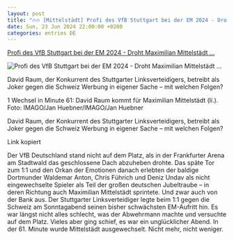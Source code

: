 ```yaml
---
layout: post
title: "🔥🔥 [Mittelstädt] Profi des VfB Stuttgart bei der EM 2024 - Droht Maximilian Mittelstädt ..."
date: Sun, 23 Jun 2024 22:00:00 +0200
categories: entries DE
---
```

[Profi des VfB Stuttgart bei der EM 2024 - Droht Maximilian Mittelstädt ...](https://www.stuttgarter-nachrichten.de/inhalt.profi-des-vfb-stuttgart-bei-der-em-2024-droht-maximilian-mittelstaedt-jetzt-ein-platz-auf-der-bank.db900bc0-16e7-44d0-84e2-afab9a012dde.html)

![Profi des VfB Stuttgart bei der EM 2024 - Droht Maximilian Mittelstädt ...](https://www.stuttgarter-nachrichten.de/media.media.fee70b2c-6308-49a4-9506-1b344c013df1.original1024.jpg)

David Raum, der Konkurrent des Stuttgarter Linksverteidigers, betreibt als Joker gegen die Schweiz Werbung in eigener Sache – mit welchen Folgen?

1 Wechsel in Minute 61: David Raum kommt für Maximilian Mittelstädt (li.). Foto: IMAGO/Jan Huebner/IMAGO/Jan Huebner

David Raum, der Konkurrent des Stuttgarter Linksverteidigers, betreibt als Joker gegen die Schweiz Werbung in eigener Sache – mit welchen Folgen?











Link kopiert



Der VfB Deutschland stand nicht auf dem Platz, als in der Frankfurter Arena am Stadtwald das geschlossene Dach abzuheben drohte. Das späte Tor zum 1:1 und den Orkan der Emotionen danach erlebten der baldige Dortmunder Waldemar Anton, Chris Führich und Deniz Undav als nicht eingewechselte Spieler als Teil der großen deutschen Jubeltraube – in deren Richtung auch Maximilian Mittelstädt sprintete. Und zwar auch von der Bank aus. Der Stuttgarter Linksverteidiger legte beim 1:1 gegen die Schweiz am Sonntagabend seinen bisher schwächsten EM-Aufritt hin. Es war längst nicht alles schlecht, was der Abwehrmann machte und versuchte auf dem Platz. Vieles aber ging schief, es war ein unglücklicher Abend. In der 61. Minute wurde Mittelstädt ausgewechselt. Nicht mehr, nicht weniger.

